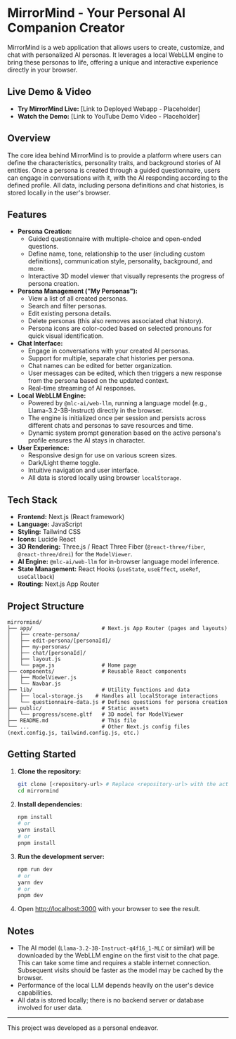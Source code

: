 # MirrorMind - Your Personal AI Companion Creator

MirrorMind is a web application that allows users to create, customize, and chat with personalized AI personas. It leverages a local WebLLM engine to bring these personas to life, offering a unique and interactive experience directly in your browser.

## Live Demo & Video

- **Try MirrorMind Live:** [Link to Deployed Webapp - Placeholder]
- **Watch the Demo:** [Link to YouTube Demo Video - Placeholder]

## Overview

The core idea behind MirrorMind is to provide a platform where users can define the characteristics, personality traits, and background stories of AI entities. Once a persona is created through a guided questionnaire, users can engage in conversations with it, with the AI responding according to the defined profile. All data, including persona definitions and chat histories, is stored locally in the user's browser.

## Features

- **Persona Creation:**
  - Guided questionnaire with multiple-choice and open-ended questions.
  - Define name, tone, relationship to the user (including custom definitions), communication style, personality, background, and more.
  - Interactive 3D model viewer that visually represents the progress of persona creation.
- **Persona Management ("My Personas"):**
  - View a list of all created personas.
  - Search and filter personas.
  - Edit existing persona details.
  - Delete personas (this also removes associated chat history).
  - Persona icons are color-coded based on selected pronouns for quick visual identification.
- **Chat Interface:**
  - Engage in conversations with your created AI personas.
  - Support for multiple, separate chat histories per persona.
  - Chat names can be edited for better organization.
  - User messages can be edited, which then triggers a new response from the persona based on the updated context.
  - Real-time streaming of AI responses.
- **Local WebLLM Engine:**
  - Powered by `@mlc-ai/web-llm`, running a language model (e.g., Llama-3.2-3B-Instruct) directly in the browser.
  - The engine is initialized once per session and persists across different chats and personas to save resources and time.
  - Dynamic system prompt generation based on the active persona's profile ensures the AI stays in character.
- **User Experience:**
  - Responsive design for use on various screen sizes.
  - Dark/Light theme toggle.
  - Intuitive navigation and user interface.
  - All data is stored locally using browser `localStorage`.

## Tech Stack

- **Frontend:** Next.js (React framework)
- **Language:** JavaScript
- **Styling:** Tailwind CSS
- **Icons:** Lucide React
- **3D Rendering:** Three.js / React Three Fiber (`@react-three/fiber`, `@react-three/drei`) for the `ModelViewer`.
- **AI Engine:** `@mlc-ai/web-llm` for in-browser language model inference.
- **State Management:** React Hooks (`useState`, `useEffect`, `useRef`, `useCallback`)
- **Routing:** Next.js App Router

## Project Structure

```
mirrormind/
├── app/                      # Next.js App Router (pages and layouts)
│   ├── create-persona/
│   ├── edit-persona/[personaId]/
│   ├── my-personas/
│   ├── chat/[personaId]/
│   ├── layout.js
│   └── page.js               # Home page
├── components/               # Reusable React components
│   ├── ModelViewer.js
│   └── Navbar.js
├── lib/                      # Utility functions and data
│   ├── local-storage.js    # Handles all localStorage interactions
│   └── questionnaire-data.js # Defines questions for persona creation
├── public/                   # Static assets
│   └── progress/scene.gltf   # 3D model for ModelViewer
├── README.md                 # This file
└── ...                       # Other Next.js config files (next.config.js, tailwind.config.js, etc.)
```

## Getting Started

1.  **Clone the repository:**
    ```bash
    git clone [<repository-url> # Replace <repository-url> with the actual URL if available](https://github.com/Varun-Patkar/mirrormind.git)
    cd mirrormind
    ```
2.  **Install dependencies:**
    ```bash
    npm install
    # or
    yarn install
    # or
    pnpm install
    ```
3.  **Run the development server:**
    ```bash
    npm run dev
    # or
    yarn dev
    # or
    pnpm dev
    ```
4.  Open [http://localhost:3000](http://localhost:3000) with your browser to see the result.

## Notes

- The AI model (`Llama-3.2-3B-Instruct-q4f16_1-MLC` or similar) will be downloaded by the WebLLM engine on the first visit to the chat page. This can take some time and requires a stable internet connection. Subsequent visits should be faster as the model may be cached by the browser.
- Performance of the local LLM depends heavily on the user's device capabilities.
- All data is stored locally; there is no backend server or database involved for user data.

---

This project was developed as a personal endeavor.
